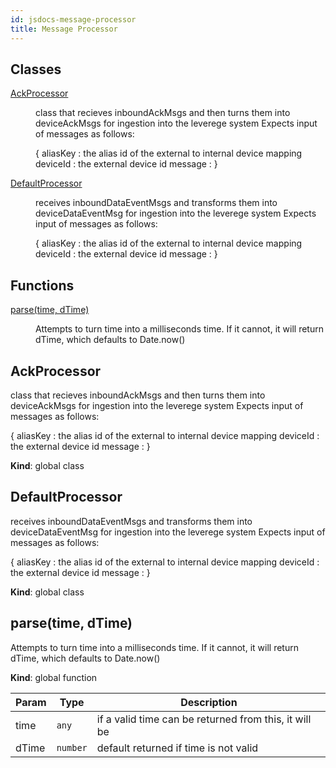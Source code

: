 ```yaml
---
id: jsdocs-message-processor
title: Message Processor
---
```

## Classes

<dl>
<dt><a href="#AckProcessor">AckProcessor</a></dt>
<dd><p>class that recieves inboundAckMsgs and then turns them into deviceAckMsgs for ingestion into the leverege system
Expects input of messages as follows:</p>
<p>{
   aliasKey : the alias id of the external to internal device mapping
   deviceId : the external device id
   message : 
}</p>
</dd>
<dt><a href="#DefaultProcessor">DefaultProcessor</a></dt>
<dd><p>receives inboundDataEventMsgs and transforms them into deviceDataEventMsg for ingestion into the leverege system
Expects input of messages as follows:</p>
<p>{
   aliasKey : the alias id of the external to internal device mapping
   deviceId : the external device id
   message : 
}</p>
</dd>
</dl>

## Functions

<dl>
<dt><a href="#parse">parse(time, dTime)</a></dt>
<dd><p>Attempts to turn time into a milliseconds time. If it cannot, it will
return dTime, which defaults to Date.now()</p>
</dd>
</dl>

<a name="AckProcessor"></a>

## AckProcessor
class that recieves inboundAckMsgs and then turns them into deviceAckMsgs for ingestion into the leverege system
Expects input of messages as follows:

{
   aliasKey : the alias id of the external to internal device mapping
   deviceId : the external device id
   message : 
}

**Kind**: global class  
<a name="DefaultProcessor"></a>

## DefaultProcessor
receives inboundDataEventMsgs and transforms them into deviceDataEventMsg for ingestion into the leverege system
Expects input of messages as follows:

{
   aliasKey : the alias id of the external to internal device mapping
   deviceId : the external device id
   message : 
}

**Kind**: global class  
<a name="parse"></a>

## parse(time, dTime)
Attempts to turn time into a milliseconds time. If it cannot, it will
return dTime, which defaults to Date.now()

**Kind**: global function  

| Param | Type | Description |
| --- | --- | --- |
| time | <code>any</code> | if a valid time can be returned from this, it will be |
| dTime | <code>number</code> | default returned if time is not valid |

